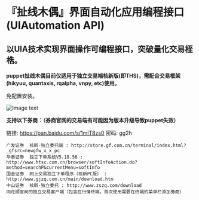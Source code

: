 『扯线木偶』界面自动化应用编程接口(UIAutomation API)
==

以UIA技术实现界面操作可编程接口，突破量化交易桎梏。
--
**puppet扯线木偶目前仅适用于独立交易端核新版(即THS)，需配合交易框架(hikyuu, quantaxis, rqalpha, vnpy, etc)使用。**

免配置安装。

![Image text](https://github.com/Raytone-D/puppet/blob/master/archives/run_puppet.JPG)

**支持以下券商：（券商官网的交易端有可能因为版本升级导致puppet失效）**

链接: https://pan.baidu.com/s/1miT8zs0 密码: gg2h

    广发证券  核新-独立委托端 : http://store.gf.com.cn/terminal/index.html?_gfsrc=newgfw_x_x_pc
    华泰证券  独立下单系统V5.18.56 : http://www.htsc.com.cn/browser/softInfoAction.do?method=searchP&currentMenu=softInfo
    国金证券  网上交易独立下单程序（核新PC版） : http://www.gjzq.com.cn/main/download.htm
    中山证券  核新-独立委托 : http://www.zszq.com/download
    同花顺官网的独立交易客户端（包含在行情终端，首次使用需要在终端的菜单栏添加券商）
    
